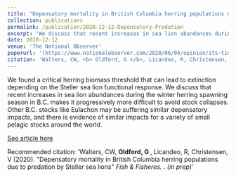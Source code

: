 ```yaml
---
title: "Depensatory mortality in British Columbia herring populations due to predation by Steller sea lions. <i>(in prep)</i>"
collection: publications
permalink: /publication/2020-12-12-Depensatory-Predation
excerpt: 'We discuss that recent increases in sea lion abundances during the winter herring spawning season in B.C. makes it progressively more difficult to avoid stock collapses.'
date: 2020-12-12
venue: 'The National Observer'
paperurl: '(https://www.nationalobserver.com/2020/06/04/opinion/its-time-call-out-denialism-racism-and-climate-change)'
citation: 'Walters, CW, <b> Oldford, G </b>, Licandeo, R, Christensen, V (2020). &quot;Depensatory mortality in British Columbia herring populations due to predation by Steller sea lions&quot; <i>Fish & Fisheres. </i>. <i>(in prep)</i>'
---
```

We found a critical herring biomass threshold that can lead to extinction depending on the Steller sea lion functional response. 
We discuss that recent increases in sea lion abundances during the winter herring spawning season in B.C. makes it progressively more difficult to avoid stock collapses.  
Other B.C. stocks like Eulachon may be suffering similar depensatory impacts, and there is evidence of similar impacts for a variety of small pelagic stocks around the world.  

[See article here](https://onlinelibrary.wiley.com/journal/14672979)

Recommended citation: 'Walters, CW, <b> Oldford, G </b>, Licandeo, R, Christensen, V (2020). &quot;Depensatory mortality in British Columbia herring populations due to predation by Steller sea lions&quot; <i>Fish & Fisheres. </i>. <i>(in prep)</i>'
